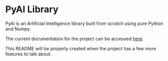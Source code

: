 # PyAI Library

PyAI is an Artificial Intelligence library built from scratch using pure Python and Numpy.

The current documentation for the project can be accessed [here](https://github.com/benjaminrall/pyai/wiki).

This README will be properly created when the project has a few more features to talk about.
